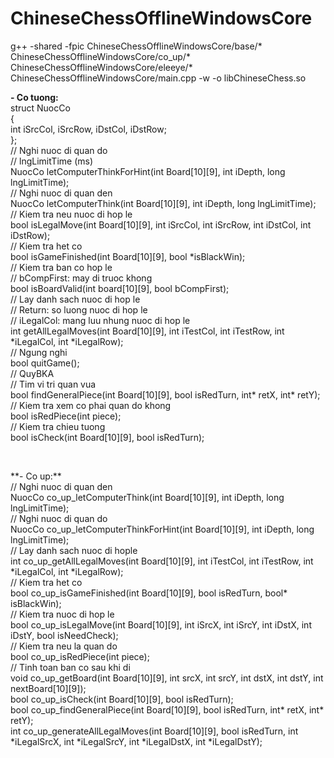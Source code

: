 # ChineseChessOfflineWindowsCore

g++ -shared -fpic ChineseChessOfflineWindowsCore/base/* ChineseChessOfflineWindowsCore/co_up/* ChineseChessOfflineWindowsCore/eleeye/* ChineseChessOfflineWindowsCore/main.cpp -w -o libChineseChess.so
<p>
	<b>- Co tuong:</b><br/>
  struct NuocCo<br/>
	{<br/>
		int iSrcCol, iSrcRow, iDstCol, iDstRow;<br/>
	};<br/>
  // Nghi nuoc di quan do<br/>
  // lngLimitTime (ms)<br/>
	NuocCo letComputerThinkForHint(int Board[10][9], int iDepth, long lngLimitTime);<br/>
  // Nghi nuoc di quan den<br/>
	NuocCo letComputerThink(int Board[10][9], int iDepth, long lngLimitTime);<br/>
  // Kiem tra neu nuoc di hop le<br/>
	bool isLegalMove(int Board[10][9], int iSrcCol, int iSrcRow, int iDstCol, int iDstRow);<br/>
  // Kiem tra het co<br/>
	bool isGameFinished(int Board[10][9], bool *isBlackWin);<br/>
  // Kiem tra ban co hop le<br/>
  // bCompFirst: may di truoc khong<br/>
	bool isBoardValid(int board[10][9], bool bCompFirst);<br/>
  // Lay danh sach nuoc di hop le<br/>
  // Return: so luong nuoc di hop le<br/>
  // iLegalCol: mang luu nhung nuoc di hop le<br/>
	int getAllLegalMoves(int Board[10][9], int iTestCol, int iTestRow, int *iLegalCol, int *iLegalRow);<br/>
  // Ngung nghi<br/>
	bool quitGame();<br/>
	// QuyBKA<br/>
  // Tim vi tri quan vua<br/>
	bool findGeneralPiece(int Board[10][9], bool isRedTurn, int* retX, int* retY);<br/>
  // Kiem tra xem co phai quan do khong<br/>
	bool isRedPiece(int piece);<br/>
  // Kiem tra chieu tuong<br/>
	bool isCheck(int Board[10][9], bool isRedTurn);<br/>
</p>  <br/>
  <p>
**- Co up:**<br/>
  // Nghi nuoc di quan den<br/>
  NuocCo co_up_letComputerThink(int Board[10][9], int iDepth, long lngLimitTime);<br/>
  // Nghi nuoc di quan do<br/>
	NuocCo co_up_letComputerThinkForHint(int Board[10][9], int iDepth, long lngLimitTime);<br/>
  // Lay danh sach nuoc di hople<br/>
	int co_up_getAllLegalMoves(int Board[10][9], int iTestCol, int iTestRow,	int *iLegalCol, int *iLegalRow);<br/>
  // Kiem tra het co<br/>
	bool co_up_isGameFinished(int Board[10][9], bool isRedTurn, bool* isBlackWin);<br/>
  // Kiem tra nuoc di hop le<br/>
	bool co_up_isLegalMove(int Board[10][9], int iSrcX, int iSrcY, int iDstX, int iDstY, bool isNeedCheck);<br/>
  // Kiem tra neu la quan do<br/>
	bool co_up_isRedPiece(int piece);<br/>
  // Tinh toan ban co sau khi di<br/>
	void co_up_getBoard(int Board[10][9], int srcX, int srcY, int dstX, int dstY, int nextBoard[10][9]);<br/>
	bool co_up_isCheck(int Board[10][9], bool isRedTurn);<br/>
	bool co_up_findGeneralPiece(int Board[10][9], bool isRedTurn, int* retX, int* retY);<br/>
	int co_up_generateAllLegalMoves(int Board[10][9], bool isRedTurn, int *iLegalSrcX, int *iLegalSrcY, int *iLegalDstX, int *iLegalDstY);<br/>
</p>
